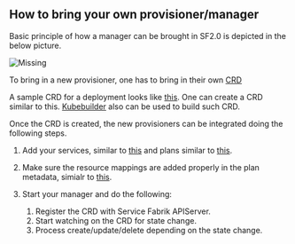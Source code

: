 ## How to bring your own provisioner/manager

Basic principle of how a manager can be brought in SF2.0 is depicted in the below picture.

![Missing](https://github.com/cloudfoundry-incubator/service-fabrik-broker/blob/gh-pages/architecture/SF2.0-basics.png?raw=true)

To bring in a new provisioner, one has to bring in their own [CRD](https://kubernetes.io/docs/tasks/access-kubernetes-api/custom-resources/custom-resource-definitions/)

A sample CRD for a deployment looks like [this](https://github.com/cloudfoundry-incubator/service-fabrik-broker/blob/master/broker/config/crds/deployment.servicefabrik.io_v1alpha1_directors.yaml). 
One can create a CRD similar to this. [Kubebuilder](https://github.com/kubernetes-sigs/kubebuilder) also can be used to build such CRD. 

Once the CRD is created, the new provisioners can be integrated doing the following steps.

1. Add your services, similar to [this](https://github.com/cloudfoundry-incubator/service-fabrik-broker/blob/master/broker/config/settings.yml#L556-L580) and 
plans similar to [this](https://github.com/cloudfoundry-incubator/service-fabrik-broker/blob/master/broker/config/settings.yml#L696-L738).

2. Make sure the resource mappings are added properly in the plan metadata, simialr to [this](https://github.com/cloudfoundry-incubator/service-fabrik-broker/blob/master/broker/config/settings.yml#L704-L712).

3. Start your manager and do the following:

   1. Register the CRD with Service Fabrik APIServer.
   2. Start watching on the CRD for state change.
   3. Process create/update/delete depending  on the state change.
